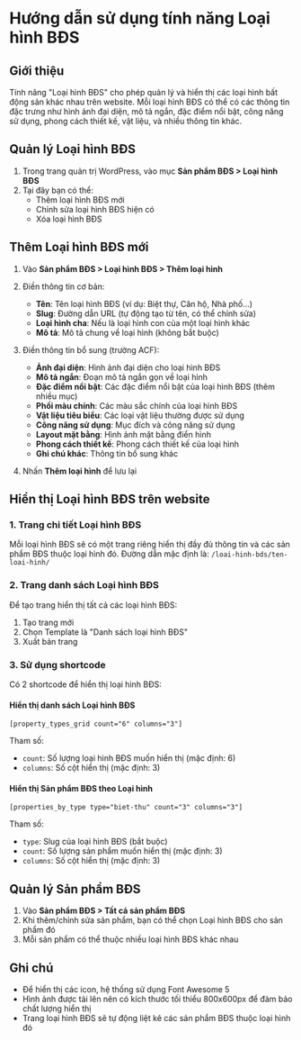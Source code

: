 # Hướng dẫn sử dụng tính năng Loại hình BĐS

## Giới thiệu

Tính năng "Loại hình BĐS" cho phép quản lý và hiển thị các loại hình bất động sản khác nhau trên website. Mỗi loại hình BĐS có thể có các thông tin đặc trưng như hình ảnh đại diện, mô tả ngắn, đặc điểm nổi bật, công năng sử dụng, phong cách thiết kế, vật liệu, và nhiều thông tin khác.

## Quản lý Loại hình BĐS

1. Trong trang quản trị WordPress, vào mục **Sản phẩm BĐS > Loại hình BĐS**
2. Tại đây bạn có thể:
   - Thêm loại hình BĐS mới
   - Chỉnh sửa loại hình BĐS hiện có
   - Xóa loại hình BĐS

## Thêm Loại hình BĐS mới

1. Vào **Sản phẩm BĐS > Loại hình BĐS > Thêm loại hình**
2. Điền thông tin cơ bản:
   - **Tên**: Tên loại hình BĐS (ví dụ: Biệt thự, Căn hộ, Nhà phố...)
   - **Slug**: Đường dẫn URL (tự động tạo từ tên, có thể chỉnh sửa)
   - **Loại hình cha**: Nếu là loại hình con của một loại hình khác
   - **Mô tả**: Mô tả chung về loại hình (không bắt buộc)

3. Điền thông tin bổ sung (trường ACF):
   - **Ảnh đại diện**: Hình ảnh đại diện cho loại hình BĐS
   - **Mô tả ngắn**: Đoạn mô tả ngắn gọn về loại hình
   - **Đặc điểm nổi bật**: Các đặc điểm nổi bật của loại hình BĐS (thêm nhiều mục)
   - **Phối màu chính**: Các màu sắc chính của loại hình BĐS
   - **Vật liệu tiêu biểu**: Các loại vật liệu thường được sử dụng
   - **Công năng sử dụng**: Mục đích và công năng sử dụng
   - **Layout mặt bằng**: Hình ảnh mặt bằng điển hình
   - **Phong cách thiết kế**: Phong cách thiết kế của loại hình
   - **Ghi chú khác**: Thông tin bổ sung khác

4. Nhấn **Thêm loại hình** để lưu lại

## Hiển thị Loại hình BĐS trên website

### 1. Trang chi tiết Loại hình BĐS

Mỗi loại hình BĐS sẽ có một trang riêng hiển thị đầy đủ thông tin và các sản phẩm BĐS thuộc loại hình đó. Đường dẫn mặc định là: `/loai-hinh-bds/ten-loai-hinh/`

### 2. Trang danh sách Loại hình BĐS

Để tạo trang hiển thị tất cả các loại hình BĐS:
1. Tạo trang mới
2. Chọn Template là "Danh sách loại hình BĐS"
3. Xuất bản trang

### 3. Sử dụng shortcode

Có 2 shortcode để hiển thị loại hình BĐS:

#### Hiển thị danh sách Loại hình BĐS

```
[property_types_grid count="6" columns="3"]
```

Tham số:
- `count`: Số lượng loại hình BĐS muốn hiển thị (mặc định: 6)
- `columns`: Số cột hiển thị (mặc định: 3)

#### Hiển thị Sản phẩm BĐS theo Loại hình

```
[properties_by_type type="biet-thu" count="3" columns="3"]
```

Tham số:
- `type`: Slug của loại hình BĐS (bắt buộc)
- `count`: Số lượng sản phẩm muốn hiển thị (mặc định: 3)
- `columns`: Số cột hiển thị (mặc định: 3)

## Quản lý Sản phẩm BĐS

1. Vào **Sản phẩm BĐS > Tất cả sản phẩm BĐS**
2. Khi thêm/chỉnh sửa sản phẩm, bạn có thể chọn Loại hình BĐS cho sản phẩm đó
3. Mỗi sản phẩm có thể thuộc nhiều loại hình BĐS khác nhau

## Ghi chú

- Để hiển thị các icon, hệ thống sử dụng Font Awesome 5
- Hình ảnh được tải lên nên có kích thước tối thiểu 800x600px để đảm bảo chất lượng hiển thị
- Trang loại hình BĐS sẽ tự động liệt kê các sản phẩm BĐS thuộc loại hình đó 